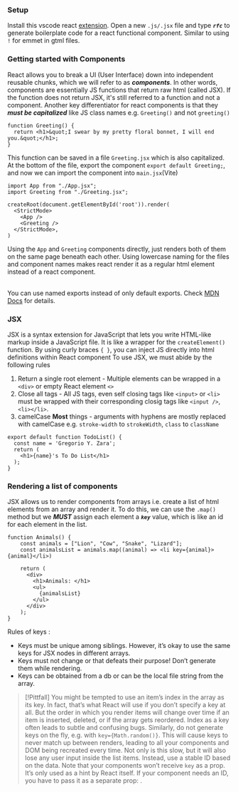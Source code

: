 ### Setup
Install this vscode react [extension](https://marketplace.visualstudio.com/items?itemName=rodrigovallades.es7-react-js-snippets). Open a new `.js/.jsx` file and 
type ***`rfc`*** to generate boilerplate code for a react functional component. Similar to using `!` for emmet in gtml files.

### Getting started with Components
React allows you to break a UI (User Interface) down into independent reusable chunks, which we will refer to as ***components***. 
In other words, components are essentially JS functions that return raw html (called JSX). If the function does not return JSX, it's still referred to a function and not 
a component. Another key differentiator for react components is that they ***must be capitalized*** like JS class names e.g. `Greeting()` and not `greeting()`
```JSX
function Greeting() {
  return <h1>&quot;I swear by my pretty floral bonnet, I will end you.&quot;</h1>;
}
```
This function can be saved in a file `Greeting.jsx` which is also capitalized. At the bottom of the file, export the component
`export default Greeting;`, and now we can import the component into `main.jsx`(Vite)
```JSX
import App from "./App.jsx";
import Greeting from "./Greeting.jsx";

createRoot(document.getElementById('root')).render(
  <StrictMode>
    <App />
    <Greeting />
  </StrictMode>,
)
```
Using the `App` and `Greeting` components directly, just renders both of them on the same page beneath each other. Using lowercase naming for the files 
and component names makes react render it as a regular html element instead of a react component. <br><br>

You can use named exports instead of only default exports. Check [MDN Docs](https://developer.mozilla.org/en-US/docs/Web/JavaScript/Reference/Statements/export#description) for details.


### JSX
JSX is a syntax extension for JavaScript that lets you write HTML-like markup inside a JavaScript file. It is like a wrapper for the `createElement()` function. By using curly braces `{ }`, you can inject JS directly into html definitions within React component
To use JSX, we must abide by the following rules

1. Return a single root element - Multiple elements can be wrapped in a `<div>` or empty React element `<>`
2. Close all tags - All JS tags, even self closing tags like `<input>` or `<li>` must be wrapped with their corresponding closig tags like  `<input />`, `<li></li>`.
3. camelCase **Most** things - arguments with hyphens are mostly replaced with camelCase e.g. `stroke-width` to `strokeWidth`, `class` to `className`


```JS
export default function TodoList() {
  const name = 'Gregorio Y. Zara';
  return (
    <h1>{name}'s To Do List</h1>
  );
}
```


### Rendering a list of components
JSX allows us to render components from arrays i.e. create a list of html elements from an array and render it. To do this, we can use the
`.map()` method but we ***MUST*** assign each element a ***`key`*** value, which is like an id for each element in the list.
```JS
function Animals() {
    const animals = ["Lion", "Cow", "Snake", "Lizard"];
    const animalsList = animals.map((animal) => <li key={animal}>{animal}</li>)
  
    return (
      <div>
        <h1>Animals: </h1>
        <ul>
          {animalsList}
        </ul>
      </div>
    );
}
```

Rules of keys :
- Keys must be unique among siblings. However, it’s okay to use the same keys for JSX nodes in different arrays.
- Keys must not change or that defeats their purpose! Don’t generate them while rendering.
- Keys can be obtained from a db or can be the local file string from the array.

>[!Pittfall]
> You might be tempted to use an item’s index in the array as its key. In fact, that’s what React will use if you don’t specify a key at all. But the order in which you render items will change over time if an item is inserted, deleted, or if the array gets reordered. Index as a key often leads to subtle and confusing bugs.
> Similarly, do not generate keys on the fly, e.g. with `key={Math.random()}`. This will cause keys to never match up between renders, leading to all your components and DOM being recreated every time. Not only is this slow, but it will also lose any user input inside the list items. Instead, use a stable ID based on the data.
> Note that your components won’t receive `key` as a prop. It’s only used as a hint by React itself. If your component needs an ID, you have to pass it as a separate prop: <Profile key={id} userId={id} />.
